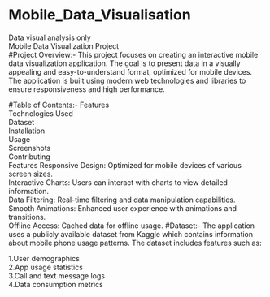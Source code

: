 # Mobile_Data_Visualisation
Data visual analysis only\
Mobile Data Visualization Project\
#Project Overview:-
This project focuses on creating an interactive mobile data visualization application. The goal is to present data in a visually appealing and easy-to-understand format, optimized for mobile devices. The application is built using modern web technologies and libraries to ensure responsiveness and high performance.

#Table of Contents:-
Features\
Technologies Used\
Dataset\
Installation\
Usage\
Screenshots\
Contributing\
Features
Responsive Design: Optimized for mobile devices of various screen sizes.\
Interactive Charts: Users can interact with charts to view detailed information.\
Data Filtering: Real-time filtering and data manipulation capabilities.\
Smooth Animations: Enhanced user experience with animations and transitions.\
Offline Access: Cached data for offline usage.
#Dataset:-
The application uses a publicly available dataset from Kaggle which contains information about mobile phone usage patterns. 
The dataset includes features such as:

1.User demographics\
2.App usage statistics\
3.Call and text message logs\
4.Data consumption metrics
